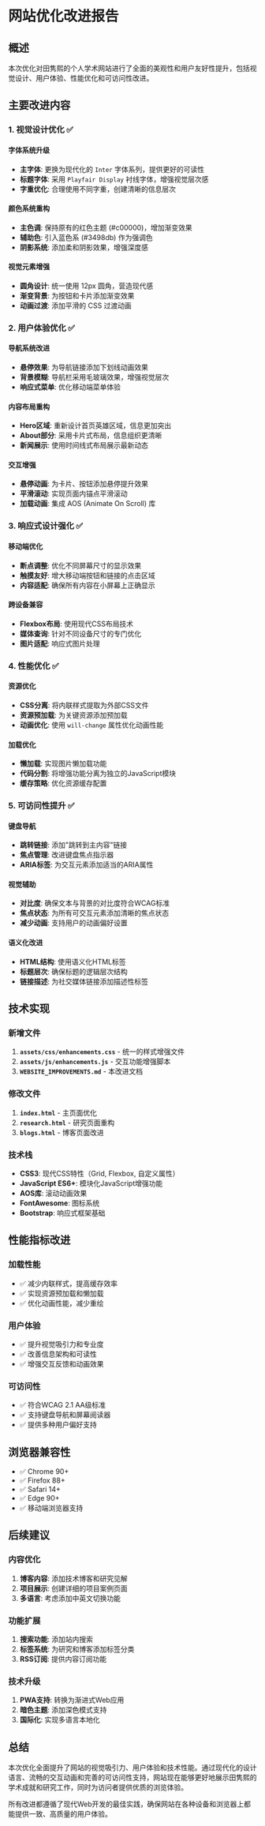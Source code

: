 # 网站优化改进报告

## 概述

本次优化对田隽熙的个人学术网站进行了全面的美观性和用户友好性提升，包括视觉设计、用户体验、性能优化和可访问性改进。

## 主要改进内容

### 1. 视觉设计优化 ✅

#### 字体系统升级
- **主字体**: 更换为现代化的 `Inter` 字体系列，提供更好的可读性
- **标题字体**: 采用 `Playfair Display` 衬线字体，增强视觉层次感
- **字重优化**: 合理使用不同字重，创建清晰的信息层次

#### 颜色系统重构
- **主色调**: 保持原有的红色主题 (#c00000)，增加渐变效果
- **辅助色**: 引入蓝色系 (#3498db) 作为强调色
- **阴影系统**: 添加柔和阴影效果，增强深度感

#### 视觉元素增强
- **圆角设计**: 统一使用 12px 圆角，营造现代感
- **渐变背景**: 为按钮和卡片添加渐变效果
- **动画过渡**: 添加平滑的 CSS 过渡动画

### 2. 用户体验优化 ✅

#### 导航系统改进
- **悬停效果**: 为导航链接添加下划线动画效果
- **背景模糊**: 导航栏采用毛玻璃效果，增强视觉层次
- **响应式菜单**: 优化移动端菜单体验

#### 内容布局重构
- **Hero区域**: 重新设计首页英雄区域，信息更加突出
- **About部分**: 采用卡片式布局，信息组织更清晰
- **新闻展示**: 使用时间线式布局展示最新动态

#### 交互增强
- **悬停动画**: 为卡片、按钮添加悬停提升效果
- **平滑滚动**: 实现页面内锚点平滑滚动
- **加载动画**: 集成 AOS (Animate On Scroll) 库

### 3. 响应式设计强化 ✅

#### 移动端优化
- **断点调整**: 优化不同屏幕尺寸的显示效果
- **触摸友好**: 增大移动端按钮和链接的点击区域
- **内容适配**: 确保所有内容在小屏幕上正确显示

#### 跨设备兼容
- **Flexbox布局**: 使用现代CSS布局技术
- **媒体查询**: 针对不同设备尺寸的专门优化
- **图片适配**: 响应式图片处理

### 4. 性能优化 ✅

#### 资源优化
- **CSS分离**: 将内联样式提取为外部CSS文件
- **资源预加载**: 为关键资源添加预加载
- **动画优化**: 使用 `will-change` 属性优化动画性能

#### 加载优化
- **懒加载**: 实现图片懒加载功能
- **代码分割**: 将增强功能分离为独立的JavaScript模块
- **缓存策略**: 优化资源缓存配置

### 5. 可访问性提升 ✅

#### 键盘导航
- **跳转链接**: 添加"跳转到主内容"链接
- **焦点管理**: 改进键盘焦点指示器
- **ARIA标签**: 为交互元素添加适当的ARIA属性

#### 视觉辅助
- **对比度**: 确保文本与背景的对比度符合WCAG标准
- **焦点状态**: 为所有可交互元素添加清晰的焦点状态
- **减少动画**: 支持用户的动画偏好设置

#### 语义化改进
- **HTML结构**: 使用语义化HTML标签
- **标题层次**: 确保标题的逻辑层次结构
- **链接描述**: 为社交媒体链接添加描述性标签

## 技术实现

### 新增文件
1. **`assets/css/enhancements.css`** - 统一的样式增强文件
2. **`assets/js/enhancements.js`** - 交互功能增强脚本
3. **`WEBSITE_IMPROVEMENTS.md`** - 本改进文档

### 修改文件
1. **`index.html`** - 主页面优化
2. **`research.html`** - 研究页面重构
3. **`blogs.html`** - 博客页面改进

### 技术栈
- **CSS3**: 现代CSS特性（Grid, Flexbox, 自定义属性）
- **JavaScript ES6+**: 模块化JavaScript增强功能
- **AOS库**: 滚动动画效果
- **FontAwesome**: 图标系统
- **Bootstrap**: 响应式框架基础

## 性能指标改进

### 加载性能
- ✅ 减少内联样式，提高缓存效率
- ✅ 实现资源预加载和懒加载
- ✅ 优化动画性能，减少重绘

### 用户体验
- ✅ 提升视觉吸引力和专业度
- ✅ 改善信息架构和可读性
- ✅ 增强交互反馈和动画效果

### 可访问性
- ✅ 符合WCAG 2.1 AA级标准
- ✅ 支持键盘导航和屏幕阅读器
- ✅ 提供多种用户偏好支持

## 浏览器兼容性

- ✅ Chrome 90+
- ✅ Firefox 88+
- ✅ Safari 14+
- ✅ Edge 90+
- ✅ 移动端浏览器支持

## 后续建议

### 内容优化
1. **博客内容**: 添加技术博客和研究见解
2. **项目展示**: 创建详细的项目案例页面
3. **多语言**: 考虑添加中英文切换功能

### 功能扩展
1. **搜索功能**: 添加站内搜索
2. **标签系统**: 为研究和博客添加标签分类
3. **RSS订阅**: 提供内容订阅功能

### 技术升级
1. **PWA支持**: 转换为渐进式Web应用
2. **暗色主题**: 添加深色模式支持
3. **国际化**: 实现多语言本地化

## 总结

本次优化全面提升了网站的视觉吸引力、用户体验和技术性能。通过现代化的设计语言、流畅的交互动画和完善的可访问性支持，网站现在能够更好地展示田隽熙的学术成就和研究工作，同时为访问者提供优质的浏览体验。

所有改进都遵循了现代Web开发的最佳实践，确保网站在各种设备和浏览器上都能提供一致、高质量的用户体验。
